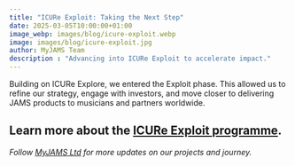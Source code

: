 ```yaml
---
title: "ICURe Exploit: Taking the Next Step"
date: 2025-03-05T10:00:00+01:00
image_webp: images/blog/icure-exploit.webp
image: images/blog/icure-exploit.jpg
author: MyJAMS Team
description : "Advancing into ICURe Exploit to accelerate impact."
---
```


Building on ICURe Explore, we entered the Exploit phase. This allowed us to refine our strategy, engage with investors, and move closer to delivering JAMS products to musicians and partners worldwide.


Learn more about the [ICURe Exploit programme](https://www.ukri.org/what-we-offer/developing-people-and-skills/icure/).
---

*Follow [MyJAMS Ltd](https://jamsltd.netlify.app) for more updates on our projects and journey.*
